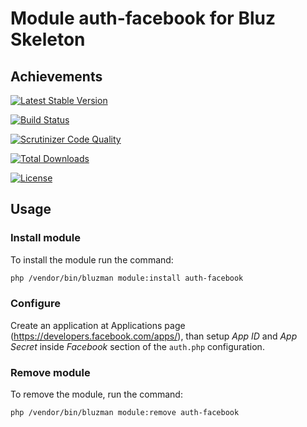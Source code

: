 # Module auth-facebook for Bluz Skeleton
## Achievements

[![Latest Stable Version](https://img.shields.io/packagist/v/bluzphp/module-auth-facebook.svg?label=version&style=flat)](https://packagist.org/packages/bluzphp/module-auth-facebook)

[![Build Status](https://img.shields.io/travis/bluzphp/module-auth-facebook/master.svg?style=flat)](https://travis-ci.org/bluzphp/module-auth-facebook)

[![Scrutinizer Code Quality](https://img.shields.io/scrutinizer/g/bluzphp/module-auth-facebook.svg?style=flat)](https://scrutinizer-ci.com/g/bluzphp/module-auth-facebook/)

[![Total Downloads](https://img.shields.io/packagist/dt/bluzphp/module-auth-facebook.svg?style=flat)](https://packagist.org/packages/bluzphp/module-auth-facebook)

[![License](https://img.shields.io/packagist/l/bluzphp/module-auth-facebook.svg?style=flat)](https://packagist.org/packages/bluzphp/module-auth-facebook)

## Usage
### Install module
To install the module run the command:

```bash
php /vendor/bin/bluzman module:install auth-facebook
```

### Configure
Create an application at Applications page (https://developers.facebook.com/apps/), 
than setup *App ID* and *App Secret* inside *Facebook* section of the `auth.php`
configuration.

### Remove module
To remove the module, run the command:

```bash
php /vendor/bin/bluzman module:remove auth-facebook
```

